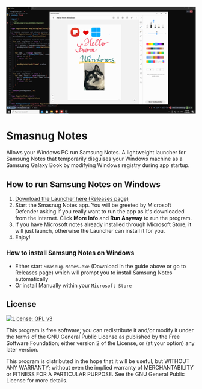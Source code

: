 ![Samsung Notes running under Windows](images/notes-screen.png)

# Smasnug Notes
Allows your Windows PC run Samsung Notes.
A lightweight launcher for Samsung Notes that temporarily disguises your Windows machine as a Samsung Galaxy Book by modifying Windows registry during app startup.

## How to run Samsung Notes on Windows

1) [Download the Launcher here (Releases page)](https://github.com/kubaracek/Smasnug-Notes/releases/download/v0.0.7/Smasnug.Notes.exe)
2) Start the Smasnug Notes app. You will be greeted by Microsoft Defender asking if you really want to run the app as it's downloaded from the internet. Click **More Info** and **Run Anyway** to run the program.
3) If you have Microsoft notes already installed through Microsoft Store, it will just launch, otherwise the Launcher can install it for you.
4) Enjoy!

### How to install Samsung Notes on Windows
- Either start `Smasnug.Notes.exe` (Download in the guide above or go to Releases page) which will prompt you to install Samsung Notes automatically
- Or install Manually within your `Microsoft Store`

## License
[![License: GPL v3](https://img.shields.io/badge/License-GPLv3-blue.svg)](https://www.gnu.org/licenses/gpl-3.0)

This program is free software; you can redistribute it and/or
modify it under the terms of the GNU General Public License
as published by the Free Software Foundation; either version 2
of the License, or (at your option) any later version.

This program is distributed in the hope that it will be useful,
but WITHOUT ANY WARRANTY; without even the implied warranty of
MERCHANTABILITY or FITNESS FOR A PARTICULAR PURPOSE.  See the
GNU General Public License for more details.